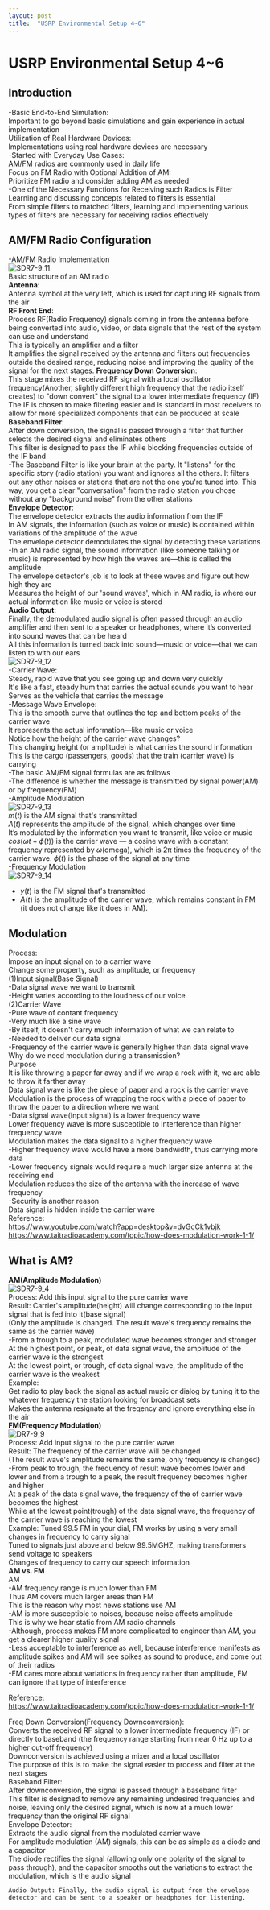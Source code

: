 ```yaml
---
layout: post
title:  "USRP Environmental Setup 4~6"
---
```

# USRP Environmental Setup 4~6

## Introduction
-Basic End-to-End Simulation: <br/>
Important to go beyond basic simulations and gain experience in actual implementation <br/>
Utilization of Real Hardware Devices: <br/>
Implementations using real hardware devices are necessary <br/>
-Started with Everyday Use Cases: <br/>
AM/FM radios are commonly used in daily life <br/>
Focus on FM Radio with Optional Addition of AM: <br/>
Prioritize FM radio and consider adding AM as needed <br/>
-One of the Necessary Functions for Receiving such Radios is Filter <br/>
Learning and discussing concepts related to filters is essential <br/>
From simple filters to matched filters, learning and implementing various types of filters are necessary for receiving radios effectively <br/>

## AM/FM Radio Configuration
-AM/FM Radio Implementation <br/>
![SDR7-9_11](https://github.com/growingpenguin/growingpenguin.github.io/assets/110277903/174e4418-ce00-431a-94cf-e319586f3f62) <br/>
Basic structure of an AM radio <br/>
**Antenna**: <br/>
Antenna symbol at the very left, which is used for capturing RF signals from the air <br/>
**RF Front End**: <br/>
Process RF(Radio Frequency) signals coming in from the antenna before being converted into audio, video, or data signals that the rest of the system can use and understand <br/>
This is typically an amplifier and a filter <br/>
It amplifies the signal received by the antenna and filters out frequencies outside the desired range, reducing noise and improving the quality of the signal for the next stages.
**Frequency Down Conversion**: <br/>
This stage mixes the received RF signal with a local oscillator frequency(Another, slightly different high frequency that the radio itself creates) to "down convert" the signal to a lower intermediate frequency (IF) <br/>
The IF is chosen to make filtering easier and is standard in most receivers to allow for more specialized components that can be produced at scale <br/>
**Baseband Filter**: <br/>
After down conversion, the signal is passed through a filter that further selects the desired signal and eliminates others <br/>
This filter is designed to pass the IF while blocking frequencies outside of the IF band <br/>
-The Baseband Filter is like your brain at the party. It "listens" for the specific story (radio station) you want and ignores all the others. It filters out any other noises or stations that are not the one you're tuned into. This way, you get a clear "conversation" from the radio station you chose without any "background noise" from the other stations <br/>
**Envelope Detector**: <br/>
The envelope detector extracts the audio information from the IF <br/>
In AM signals, the information (such as voice or music) is contained within variations of the amplitude of the wave <br/>
The envelope detector demodulates the signal by detecting these variations <br/>
-In an AM radio signal, the sound information (like someone talking or music) is represented by how high the waves are—this is called the amplitude <br/>
The envelope detector's job is to look at these waves and figure out how high they are <br/>
Measures the height of our 'sound waves', which in AM radio, is where our actual information like music or voice is stored <br/>
**Audio Output**: <br/>
Finally, the demodulated audio signal is often passed through an audio amplifier and then sent to a speaker or headphones, where it’s converted into sound waves that can be heard <br/>
All this information is turned back into sound—music or voice—that we can listen to with our ears <br/>
![SDR7-9_12](https://github.com/growingpenguin/growingpenguin.github.io/assets/110277903/421bb917-3ec0-4a83-89a1-7f6f48b53fbd) <br/>
-Carrier Wave: <br/>
Steady, rapid wave that you see going up and down very quickly <br/>
It's like a fast, steady hum that carries the actual sounds you want to hear <br/>
Serves as the vehicle that carries the message <br/>
-Message Wave Envelope:  <br/>
This is the smooth curve that outlines the top and bottom peaks of the carrier wave <br/>
It represents the actual information—like music or voice <br/>
Notice how the height of the carrier wave changes? <br/>
This changing height (or amplitude) is what carries the sound information <br/>
This is the cargo (passengers, goods) that the train (carrier wave) is carrying <br/>
-The basic AM/FM signal formulas are as follows <br/>
-The difference is whether the message is transmitted by signal power(AM) or by frequency(FM) <br/>
-Amplitude Modulation <br/>
![SDR7-9_13](https://github.com/growingpenguin/growingpenguin.github.io/assets/110277903/2ff0ff7c-63aa-4055-a3c5-50a39ea9aed7) <br/>
$m(t)$ is the AM signal that's transmitted <br/>
$A(t)$ represents the amplitude of the signal, which changes over time <br/>
It’s modulated by the information you want to transmit, like voice or music <br/>
$cos(ωt + ϕ(t))$ is the carrier wave — a cosine wave with a constant frequency represented by $ω$(omega), which is 2π times the frequency of the carrier wave. $ϕ(t)$ is the phase of the signal at any time  <br/>
-Frequency Modulation <br/>
![SDR7-9_14](https://github.com/growingpenguin/growingpenguin.github.io/assets/110277903/406343b9-c027-43bd-8dd2-e9366c2bea03) <br/>
- $y(t)$ is the FM signal that's transmitted <br/>
- $A(t)$ is the amplitude of the carrier wave, which remains constant in FM (it does not change like it does in AM).



## Modulation 
Process: <br/> 
Impose an input signal on to a carrier wave <br/>
Change some property, such as amplitude, or frequency <br/> 
(1)Input signal(Base Signal) <br/>
-Data signal wave we want to transmit <br/>
-Height varies according to the loudness of our voice <br/>
(2)Carrier Wave <br/>
-Pure wave of contant frequency <br/>
-Very much like a sine wave <br/>
-By itself, it doesn't carry much information of what we can relate to <br/>
-Needed to deliver our data signal <br/>
-Frequency of the carrier wave is generally higher than data signal wave <br/>
Why do we need modulation during a transmission? <br/> 
Purpose <br/>
It is like throwing a paper far away and if we wrap a rock with it, we are able to throw it farther away <br/>
Data signal wave is like the piece of paper and a rock is the carrier wave <br/>
Modulation is the process of wrapping the rock with a piece of paper to throw the paper to a direction where we want <br/>
-Data signal wave(Input signal) is a lower frequency wave <br/>
Lower frequency wave is more susceptible to interference than higher frequency wave <br/>
Modulation makes the data signal to a higher frequency wave <br/>
-Higher frequency wave would have a more bandwidth, thus carrying more data <br/>
-Lower frequency signals would require a much larger size antenna at the receiving end <br/>
Modulation reduces the size of the antenna with the increase of wave frequency <br/>
-Security is another reason <br/>
Data signal is hidden inside the carrier wave <br/>
Reference: <br/>
https://www.youtube.com/watch?app=desktop&v=dvGcCk1vbjk <br/>
https://www.taitradioacademy.com/topic/how-does-modulation-work-1-1/ <br/>

## What is AM?
**AM(Amplitude Modulation)** <br/>
![SDR7-9_4](https://github.com/growingpenguin/growingpenguin.github.io/assets/110277903/a424cd0a-6593-49b3-b503-1644e040f10f) <br/>
Process: Add this input signal to the pure carrier wave <br/>
Result: Carrier's amplitude(height) will change corresponding to the input signal that is fed into it(base signal) <br/>
(Only the amplitude is changed. The result wave's frequency remains the same as the carrier wave) <br/>
-From a trough to a peak, modulated wave becomes stronger and stronger <br/>
At the highest point, or peak, of data signal wave, the amplitude of the carrier wave is the strongest <br/>
At the lowest point, or trough, of data signal wave, the amplitude of the carrier wave is the weakest <br/>
Example: <br/>
Get radio to play back the signal as actual music or dialog by tuning it to the whatever frequency the station looking for broadcast sets <br/>
Makes the antenna resignate at the freqency and ignore everything else in the air <br/>
**FM(Frequency Modulation)** <br/>
![DR7-9_9](https://github.com/growingpenguin/growingpenguin.github.io/assets/110277903/0c085c91-0553-4f90-b804-b0246f1c5110) <br/>
Process: Add input signal to the pure carrier wave <br/>
Result: The frequency of the carrier wave will be changed <br/>
(The result wave's amplitude remains the same, only frequency is changed) <br/>
-From peak to trough, the frequency of result wave becomes lower and lower and from a trough to a peak, the result frequency becomes higher and higher <br/>
At a peak of the data signal wave, the frequency of the of carrier wave becomes the highest <br/>
While at the lowest point(trough) of the data signal wave, the frequency of the carrier wave is reaching the lowest <br/>
Example:
Tuned 99.5 FM in your dial, FM works by using a very small changes in frequency to carry signal <br/>
Tuned to signals just above and below 99.5MGHZ, making transformers send voltage to speakers <br/>
Changes of frequency to carry our speech information <br/>
**AM vs. FM** <br/>
AM <br/>
-AM frequency range is much lower than FM <br/>
Thus AM covers much larger areas than FM <br/>
This is the reason why most news stations use AM <br/>
-AM is more susceptible to noises, because noise affects amplitude <br/>
This is why we hear static from AM radio channels <br/>
-Although, process makes FM more complicated to engineer than AM, you get a clearer higher quality signal <br/>
-Less acceptable to interference as well, because interference manifests as amplitude spikes and AM will see spikes as sound to produce, and come out of their radios <br/> 
-FM cares more about variations in frequency rather than amplitude, FM can ignore that type of interference <br/>

Reference: <br/>
https://www.taitradioacademy.com/topic/how-does-modulation-work-1-1/ <br/>



Freq Down Conversion(Frequency Downconversion): <br/>
Converts the received RF signal to a lower intermediate frequency (IF) or directly to baseband (the frequency range starting from near 0 Hz up to a higher cut-off frequency) <br/>
Downconversion is achieved using a mixer and a local oscillator <br/>
The purpose of this is to make the signal easier to process and filter at the next stages <br/>
Baseband Filter: <br/>
After downconversion, the signal is passed through a baseband filter <br/>
This filter is designed to remove any remaining undesired frequencies and noise, leaving only the desired signal, which is now at a much lower frequency than the original RF signal <br/>
Envelope Detector: <br/>
Extracts the audio signal from the modulated carrier wave <br/>
For amplitude modulation (AM) signals, this can be as simple as a diode and a capacitor <br/>
The diode rectifies the signal (allowing only one polarity of the signal to pass through), and the capacitor smooths out the variations to extract the modulation, which is the audio signal <br/>

    Audio Output: Finally, the audio signal is output from the envelope detector and can be sent to a speaker or headphones for listening.
